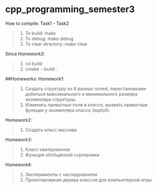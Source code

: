 # cpp_programming_semester3

How to compile:
Task1 - Task2
>1. To build: make
>2. To debug: make debug
>3. To clear directory: make clear

Since Homework3:
>1. cd build
>2. cmake --build .

##Homeworks:
 Homework1:
 >1. Создать структуру из 8 разных полей, перестановками добиться максимального и минимального размера экземпляра структуры.
 >2. Изменить приватные поля в классе, вызвать приватные функции у экземпляра класса (exploit).

 Homework2:
 >1. Создать класс массива

 Homework3:
 >1. Класс кватернионов
 >2. Функция обобщённой сортировки
 
 Homework4:
 >1. Эксперименты с наследованием
 >2. Проектирование дерева классов для компьютерной игры
